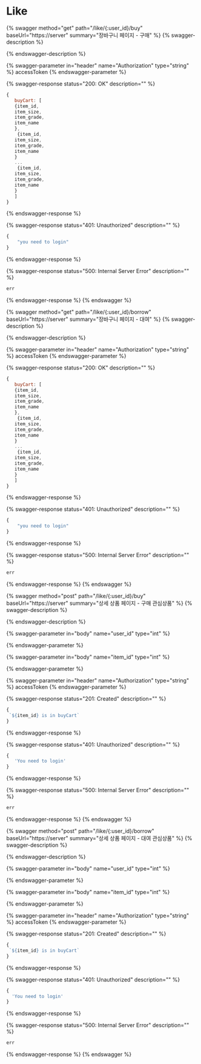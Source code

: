 # Like

{% swagger method="get" path="/like/{:user_id}/buy" baseUrl="https://server" summary="장바구니 페이지 - 구매" %}
{% swagger-description %}

{% endswagger-description %}

{% swagger-parameter in="header" name="Authorization" type="string" %}
accessToken
{% endswagger-parameter %}

{% swagger-response status="200: OK" description="" %}
```javascript
{
   buyCart: [
   {item_id, 
   item_size, 
   item_grade, 
   item_name
   }, 
    {item_id, 
   item_size, 
   item_grade, 
   item_name
   }
   ...
    {item_id, 
   item_size, 
   item_grade, 
   item_name
   }
   ]
}
```
{% endswagger-response %}

{% swagger-response status="401: Unauthorized" description="" %}
```javascript
{
    "you need to login"
}
```
{% endswagger-response %}

{% swagger-response status="500: Internal Server Error" description="" %}
```javascript
err
```
{% endswagger-response %}
{% endswagger %}

{% swagger method="get" path="/like/{:user_id}/borrow" baseUrl="https://server" summary="장바구니 페이지 - 대여" %}
{% swagger-description %}

{% endswagger-description %}

{% swagger-parameter in="header" name="Authorization" type="string" %}
accessToken
{% endswagger-parameter %}

{% swagger-response status="200: OK" description="" %}
```javascript
{
   buyCart: [
   {item_id, 
   item_size, 
   item_grade, 
   item_name
   }, 
    {item_id, 
   item_size, 
   item_grade, 
   item_name
   }
   ...
    {item_id, 
   item_size, 
   item_grade, 
   item_name
   }
   ]
}
```
{% endswagger-response %}

{% swagger-response status="401: Unauthorized" description="" %}
```javascript
{
    "you need to login"
}
```
{% endswagger-response %}

{% swagger-response status="500: Internal Server Error" description="" %}
```javascript
err
```
{% endswagger-response %}
{% endswagger %}

{% swagger method="post" path="/like/{:user_id}/buy" baseUrl="https://server" summary="상세 상품 페이지 - 구매 관심상품" %}
{% swagger-description %}

{% endswagger-description %}

{% swagger-parameter in="body" name="user_id" type="int" %}

{% endswagger-parameter %}

{% swagger-parameter in="body" name="item_id" type="int" %}

{% endswagger-parameter %}

{% swagger-parameter in="header" name="Authorization" type="string" %}
accessToken
{% endswagger-parameter %}

{% swagger-response status="201: Created" description="" %}
```javascript
{
 `${item_id} is in buyCart`
}
```
{% endswagger-response %}

{% swagger-response status="401: Unauthorized" description="" %}
```javascript
{
   'You need to login'
}
```
{% endswagger-response %}

{% swagger-response status="500: Internal Server Error" description="" %}
```javascript
err
```
{% endswagger-response %}
{% endswagger %}

{% swagger method="post" path="/like/{:user_id}/borrow" baseUrl="https://server" summary="상세 상품 페이지 - 대여 관심상품" %}
{% swagger-description %}

{% endswagger-description %}

{% swagger-parameter in="body" name="user_id" type="int" %}

{% endswagger-parameter %}

{% swagger-parameter in="body" name="item_id" type="int" %}

{% endswagger-parameter %}

{% swagger-parameter in="header" name="Authorization" type="string" %}
accessToken
{% endswagger-parameter %}

{% swagger-response status="201: Created" description="" %}
```javascript
{
 `${item_id} is in buyCart`
}
```
{% endswagger-response %}

{% swagger-response status="401: Unauthorized" description="" %}
```javascript
{
  'You need to login'
}
```
{% endswagger-response %}

{% swagger-response status="500: Internal Server Error" description="" %}
```javascript
err
```
{% endswagger-response %}
{% endswagger %}

